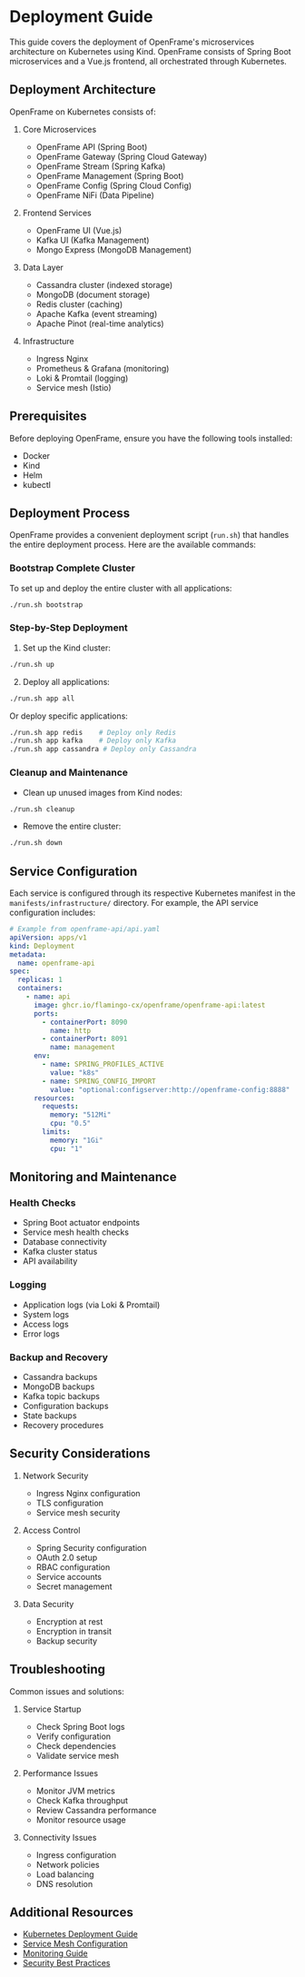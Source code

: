 # Deployment Guide

This guide covers the deployment of OpenFrame's microservices architecture on Kubernetes using Kind. OpenFrame consists of Spring Boot microservices and a Vue.js frontend, all orchestrated through Kubernetes.

## Deployment Architecture

OpenFrame on Kubernetes consists of:

1. Core Microservices
   - OpenFrame API (Spring Boot)
   - OpenFrame Gateway (Spring Cloud Gateway)
   - OpenFrame Stream (Spring Kafka)
   - OpenFrame Management (Spring Boot)
   - OpenFrame Config (Spring Cloud Config)
   - OpenFrame NiFi (Data Pipeline)

2. Frontend Services
   - OpenFrame UI (Vue.js)
   - Kafka UI (Kafka Management)
   - Mongo Express (MongoDB Management)

3. Data Layer
   - Cassandra cluster (indexed storage)
   - MongoDB (document storage)
   - Redis cluster (caching)
   - Apache Kafka (event streaming)
   - Apache Pinot (real-time analytics)

4. Infrastructure
   - Ingress Nginx
   - Prometheus & Grafana (monitoring)
   - Loki & Promtail (logging)
   - Service mesh (Istio)

## Prerequisites

Before deploying OpenFrame, ensure you have the following tools installed:
- Docker
- Kind
- Helm
- kubectl

## Deployment Process

OpenFrame provides a convenient deployment script (`run.sh`) that handles the entire deployment process. Here are the available commands:

### Bootstrap Complete Cluster
To set up and deploy the entire cluster with all applications:
```bash
./run.sh bootstrap
```

### Step-by-Step Deployment

1. Set up the Kind cluster:
```bash
./run.sh up
```

2. Deploy all applications:
```bash
./run.sh app all
```

Or deploy specific applications:
```bash
./run.sh app redis    # Deploy only Redis
./run.sh app kafka    # Deploy only Kafka
./run.sh app cassandra # Deploy only Cassandra
```

### Cleanup and Maintenance

- Clean up unused images from Kind nodes:
```bash
./run.sh cleanup
```

- Remove the entire cluster:
```bash
./run.sh down
```

## Service Configuration

Each service is configured through its respective Kubernetes manifest in the `manifests/infrastructure/` directory. For example, the API service configuration includes:

```yaml
# Example from openframe-api/api.yaml
apiVersion: apps/v1
kind: Deployment
metadata:
  name: openframe-api
spec:
  replicas: 1
  containers:
    - name: api
      image: ghcr.io/flamingo-cx/openframe/openframe-api:latest
      ports:
        - containerPort: 8090
          name: http
        - containerPort: 8091
          name: management
      env:
        - name: SPRING_PROFILES_ACTIVE
          value: "k8s"
        - name: SPRING_CONFIG_IMPORT
          value: "optional:configserver:http://openframe-config:8888"
      resources:
        requests:
          memory: "512Mi"
          cpu: "0.5"
        limits:
          memory: "1Gi"
          cpu: "1"
```

## Monitoring and Maintenance

### Health Checks
- Spring Boot actuator endpoints
- Service mesh health checks
- Database connectivity
- Kafka cluster status
- API availability

### Logging
- Application logs (via Loki & Promtail)
- System logs
- Access logs
- Error logs

### Backup and Recovery
- Cassandra backups
- MongoDB backups
- Kafka topic backups
- Configuration backups
- State backups
- Recovery procedures

## Security Considerations

1. Network Security
   - Ingress Nginx configuration
   - TLS configuration
   - Service mesh security

2. Access Control
   - Spring Security configuration
   - OAuth 2.0 setup
   - RBAC configuration
   - Service accounts
   - Secret management

3. Data Security
   - Encryption at rest
   - Encryption in transit
   - Backup security

## Troubleshooting

Common issues and solutions:

1. Service Startup
   - Check Spring Boot logs
   - Verify configuration
   - Check dependencies
   - Validate service mesh

2. Performance Issues
   - Monitor JVM metrics
   - Check Kafka throughput
   - Review Cassandra performance
   - Monitor resource usage

3. Connectivity Issues
   - Ingress configuration
   - Network policies
   - Load balancing
   - DNS resolution

## Additional Resources

- [Kubernetes Deployment Guide](kubernetes.md)
- [Service Mesh Configuration](../architecture/service-mesh.md)
- [Monitoring Guide](../operations/monitoring.md)
- [Security Best Practices](../security/overview.md)  